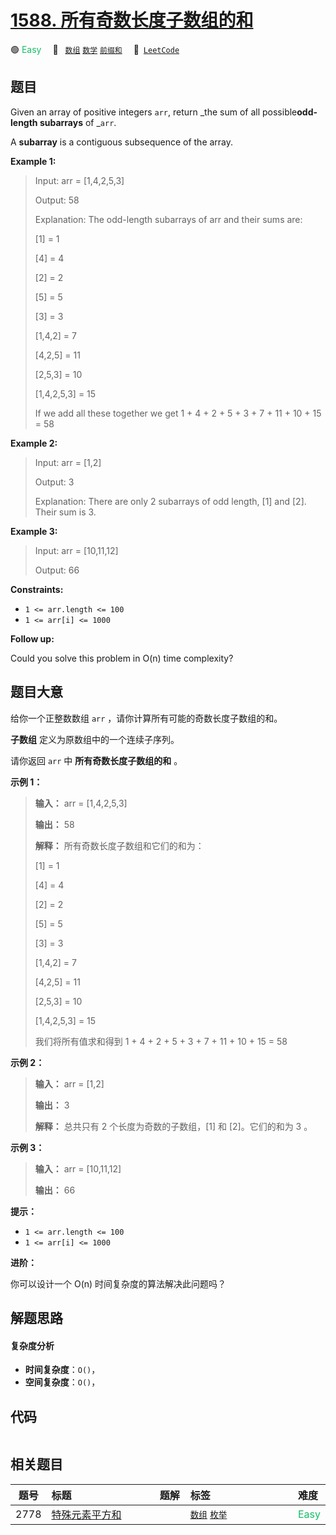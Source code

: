 # [1588. 所有奇数长度子数组的和](https://leetcode.com/problems/sum-of-all-odd-length-subarrays)

🟢 <font color=#15bd66>Easy</font>&emsp; 🔖&ensp; [`数组`](/leetcode/outline/tag/array.md) [`数学`](/leetcode/outline/tag/math.md) [`前缀和`](/leetcode/outline/tag/prefix-sum.md)&emsp; 🔗&ensp;[`LeetCode`](https://leetcode.com/problems/sum-of-all-odd-length-subarrays)


## 题目

Given an array of positive integers `arr`, return _the sum of all
possible**odd-length subarrays** of _`arr`.

A **subarray** is a contiguous subsequence of the array.



**Example 1:**

> Input: arr = [1,4,2,5,3]
> 
> Output: 58
> 
> Explanation: The odd-length subarrays of arr and their sums are:
> 
> [1] = 1
> 
> [4] = 4
> 
> [2] = 2
> 
> [5] = 5
> 
> [3] = 3
> 
> [1,4,2] = 7
> 
> [4,2,5] = 11
> 
> [2,5,3] = 10
> 
> [1,4,2,5,3] = 15
> 
> If we add all these together we get 1 + 4 + 2 + 5 + 3 + 7 + 11 + 10 + 15 = 58

**Example 2:**

> Input: arr = [1,2]
> 
> Output: 3
> 
> Explanation: There are only 2 subarrays of odd length, [1] and [2]. Their sum is 3.

**Example 3:**

> Input: arr = [10,11,12]
> 
> Output: 66

**Constraints:**

  * `1 <= arr.length <= 100`
  * `1 <= arr[i] <= 1000`



**Follow up:**

Could you solve this problem in O(n) time complexity?


## 题目大意

给你一个正整数数组 `arr` ，请你计算所有可能的奇数长度子数组的和。

**子数组** 定义为原数组中的一个连续子序列。

请你返回 `arr` 中 **所有奇数长度子数组的和** 。



**示例 1：**

> 
> 
> 
> 
> 
> **输入：** arr = [1,4,2,5,3]
> 
> **输出：** 58
> 
> **解释：** 所有奇数长度子数组和它们的和为：
> 
> [1] = 1
> 
> [4] = 4
> 
> [2] = 2
> 
> [5] = 5
> 
> [3] = 3
> 
> [1,4,2] = 7
> 
> [4,2,5] = 11
> 
> [2,5,3] = 10
> 
> [1,4,2,5,3] = 15
> 
> 我们将所有值求和得到 1 + 4 + 2 + 5 + 3 + 7 + 11 + 10 + 15 = 58

**示例 2：**

> 
> 
> 
> 
> 
> **输入：** arr = [1,2]
> 
> **输出：** 3
> 
> **解释：** 总共只有 2 个长度为奇数的子数组，[1] 和 [2]。它们的和为 3 。

**示例 3：**

> 
> 
> 
> 
> 
> **输入：** arr = [10,11,12]
> 
> **输出：** 66
> 
> 



**提示：**

  * `1 <= arr.length <= 100`
  * `1 <= arr[i] <= 1000`



**进阶：**

你可以设计一个 O(n) 时间复杂度的算法解决此问题吗？


## 解题思路

#### 复杂度分析

- **时间复杂度**：`O()`，
- **空间复杂度**：`O()`，

## 代码

```javascript

```

## 相关题目

<!-- prettier-ignore -->
| 题号 | 标题 | 题解 | 标签 | 难度 |
| :------: | :------ | :------: | :------ | :------ |
| 2778 | [特殊元素平方和](https://leetcode.com/problems/sum-of-squares-of-special-elements) |  |  [`数组`](/leetcode/outline/tag/array.md) [`枚举`](/leetcode/outline/tag/enumeration.md) | <font color=#15bd66>Easy</font> |

<style>
.blue {
    background-color: #096dd9;
    padding: 0.25rem 0.5rem;
    margin: 0;
    font-size: 0.85em;
    border-radius: 3px;
    color: white;
    font-weight: 500;
}
table th:first-of-type { width: 10%; }
table th:nth-of-type(2) { width: 35%; }
table th:nth-of-type(3) { width: 10%; }
table th:nth-of-type(4) { width: 35%; }
table th:nth-of-type(5) { width: 10%; }
</style>
